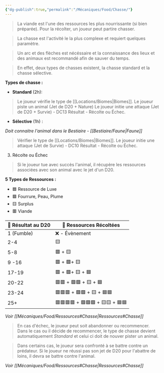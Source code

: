 ```yaml
---
{"dg-publish":true,"permalink":"/Mécaniques/Food/Chasse/"}
---
```


> La viande est l'une des ressources les plus nourrissante (si bien préparée). Pour la récolter, un joueur peut partire chasser.

> La chasse est l'activité le la plus complexe et requiert quelques paramètre.

> Un arc et des flèches est nécéssaire et la connaissance des lieux et des animaux est recommandé afin de sauver du temps.

> En effet, deux types de chasses existent, la chasse standard et la chasse sélective.


**Types de chasse :**

- **Standard** (2h): 

> Le joueur vérifie le type de [[Locations/Biomes\|Biomes]].
> Le joueur piste un animal (Jet de D20 + Nature)
> Le joueur initie une attaque (Jet de D20 + Survie) - DC13
> Résultat - Récolte ou Échec. 

- **Sélective** (1h) : 

*Doit connaitre l'animal dans le Bestiaire - [[Bestiaire/Faune\|Faune]]*

> Vérifier le type de [[Locations/Biomes\|Biomes]].
> Le joueur initie une attaque (Jet de Survie) - DC10
> Résultat - Récolte ou Échec.

3. Récolte ou Échec

> Si le joueur tue avec succès l'animal, il récupère les ressources associées avec son animal avec le jet d'un D20. 

**5 Types de Ressources :**

- 🟦 Ressource de Luxe
- 🟩 Fourrure, Peau, Plume
- 🟨 Surplus
- 🟥 Viande

| 🎲 Résultat au D20 | 🏹 Ressources Récoltées         |
| ------------------ | ------------------------------- |
| 1 (Fumble)         | ❌ - Évènement                   |
| 2-4                | 🟨                              |
| 5-8                | 🟥 + 🟨                         |
| 9 -16              | 🟥 + 🟩+ 🟨                     |
| 17-19              | 🟥 + 🟩+ 🟨 + 🟦                |
| 20-22              | 🟥🟥 + 🟩🟩 + 🟨 + 🟦           |
| 23-24              | 🟥🟥🟥 + 🟩🟩 + 🟨 + 🟦🟦       |
| 25+                | 🟥🟥🟥🟥 + 🟩🟩🟩 + 🟨🟨 + 🟦🟦 |

*Voir [[Mécaniques/Food/Ressources#Chasse\|Ressources#Chasse]]*

> En cas d'échec, le joueur peut soit abandonner ou recommencer. Dans le cas ou il décide de recommencer, le type de chasse devient automatiquement *Standard* et celui ci doit de nouver pister un animal.

> Dans certains cas, le joueur sera confronté à se battre contre un prédateur. Si le joueur ne réussi pas son jet de D20 pour l'abattre de loins, il devra se battre contre l'animal.

*Voir [[Mécaniques/Food/Ressources#Chasse\|Ressources#Chasse]]*